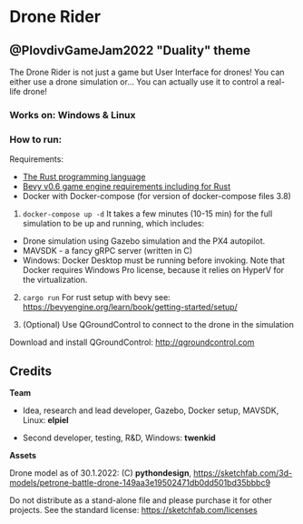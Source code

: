 # Drone Rider
## @PlovdivGameJam2022 "Duality" theme

The Drone Rider is not just a game but User Interface for drones!
You can either use a drone simulation or...
You can actually use it to control a real-life drone!

### Works on: Windows & Linux


### How to run:

Requirements:
- [The Rust programming language](https://rust-lang.org)
- [Bevy v0.6 game engine requirements including for Rust](https://bevyengine.org/learn/book/getting-started/setup/)
- Docker with Docker-compose (for version of docker-compose files 3.8)


1. `docker-compose up -d`
It takes a few minutes (10-15 min) for the full simulation to be up and running, which includes:

- Drone simulation using Gazebo simulation and the PX4 autopilot.
- MAVSDK - a fancy gRPC server (written in C)
- Windows: Docker Desktop must be running before invoking. Note that Docker requires Windows Pro license, because it relies on HyperV for the virtualization.

2. `cargo run`
    For rust setup with bevy see: https://bevyengine.org/learn/book/getting-started/setup/

3. (Optional) Use QGroundControl to connect to the drone in the simulation

Download and install QGroundControl: http://qgroundcontrol.com

## Credits 

**Team**

* Idea, research and lead developer, Gazebo, Docker setup, MAVSDK, Linux: **elpiel**

* Second developer, testing, R&D, Windows: **twenkid**

**Assets** 

Drone model as of 30.1.2022: (C) **pythondesign**, https://sketchfab.com/3d-models/petrone-battle-drone-149aa3e19502471db0dd501bd35bbbc9 

Do not distribute as a stand-alone file and please purchase it for other projects. See the standard license: https://sketchfab.com/licenses

